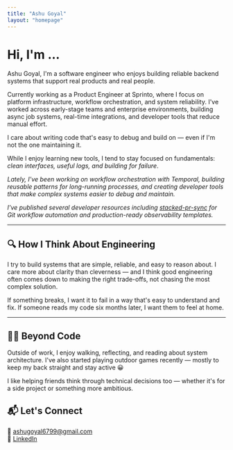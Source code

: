 ```yaml
---
title: "Ashu Goyal"
layout: "homepage"
---
```


# Hi, I'm ...

Ashu Goyal, I'm a software engineer who enjoys building reliable backend systems that support real products and real people.

Currently working as a Product Engineer at Sprinto, where I focus on platform infrastructure, workflow orchestration, and system reliability. I've worked across early-stage teams and enterprise environments, building async job systems, real-time integrations, and developer tools that reduce manual effort.

I care about writing code that's easy to debug and build on — even if I'm not the one maintaining it.

While I enjoy learning new tools, I tend to stay focused on fundamentals: _clean interfaces, useful logs, and building for failure_.

_Lately, I've been working on workflow orchestration with Temporal, building reusable patterns for long-running processes, and creating developer tools that make complex systems easier to debug and maintain._

_I've published several developer resources including [stacked-pr-sync](https://www.npmjs.com/package/stacked-pr-sync) for Git workflow automation and production-ready observability templates._

---

## 🔍 How I Think About Engineering

I try to build systems that are simple, reliable, and easy to reason about. I care more about clarity than cleverness — and I think good engineering often comes down to making the right trade-offs, not chasing the most complex solution.

If something breaks, I want it to fail in a way that's easy to understand and fix. If someone reads my code six months later, I want them to feel at home.

---

## 🧘‍♂️ Beyond Code

Outside of work, I enjoy walking, reflecting, and reading about system architecture. I've also started playing outdoor games recently — mostly to keep my back straight and stay active 😀

I like helping friends think through technical decisions too — whether it's for a side project or something more ambitious.

## 📬 Let's Connect

📧 ashugoyal6799@gmail.com  
🔗 [LinkedIn](https://linkedin.com/in/ashu-goyal)
